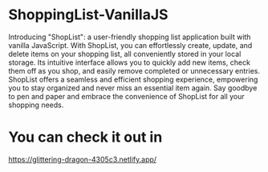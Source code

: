 # ShoppingList-VanillaJS
Introducing "ShopList": a user-friendly shopping list application built with vanilla JavaScript. With ShopList, you can effortlessly create, update, and delete items on your shopping list, all conveniently stored in your local storage. Its intuitive interface allows you to quickly add new items, check them off as you shop, and easily remove completed or unnecessary entries. ShopList offers a seamless and efficient shopping experience, empowering you to stay organized and never miss an essential item again. Say goodbye to pen and paper and embrace the convenience of ShopList for all your shopping needs.


# You can check it out in
https://glittering-dragon-4305c3.netlify.app/
